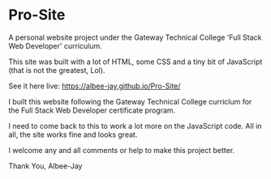 # Pro-Site
A personal website project under the Gateway Technical College 'Full Stack Web Developer' curriculum.

This site was built with a lot of HTML, some CSS and a tiny bit of JavaScript (that is not the greatest, Lol).

See it here live: https://albee-jay.github.io/Pro-Site/

I built this website following the Gateway Technical College curriclum for the Full Stack Web Developer certificate program.

I need to come back to this to work a lot more on the JavaScript code. All in all, the site works fine and looks great.

I welcome any and all comments or help to make this project better.

Thank You, Albee-Jay
